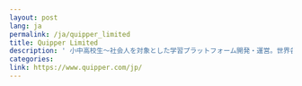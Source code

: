 ```yaml
---
layout: post
lang: ja
permalink: /ja/quipper_limited
title: Quipper Limited
description: ' 小中高校生～社会人を対象とした学習プラットフォーム開発・運営。世界各国で先生に対するオンライン宿題・課題管理サービスや、生徒に対しての学習コンテンツやテストの提供。オンライン学習サービスの開発・運営。 '
categories: 
link: https://www.quipper.com/jp/
---
```

